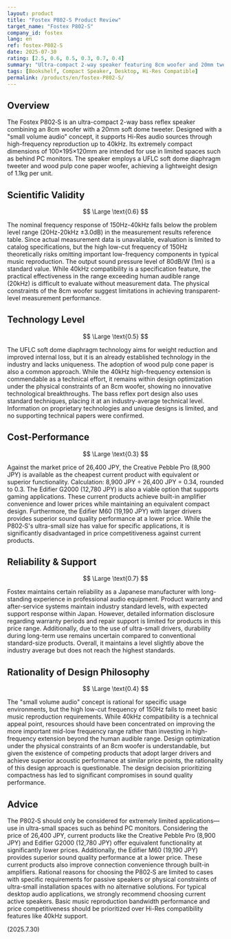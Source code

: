 ```yaml
---
layout: product
title: "Fostex P802-S Product Review"
target_name: "Fostex P802-S"
company_id: fostex
lang: en
ref: fostex-P802‑S
date: 2025-07-30
rating: [2.5, 0.6, 0.5, 0.3, 0.7, 0.4]
summary: "Ultra-compact 2-way speaker featuring 8cm woofer and 20mm tweeter. Supports Hi-Res audio up to 40kHz, but faces significant challenges in scientific measurement values and price competitiveness."
tags: [Bookshelf, Compact Speaker, Desktop, Hi-Res Compatible]
permalink: /products/en/fostex-P802‑S/
---
```

## Overview

The Fostex P802‑S is an ultra-compact 2-way bass reflex speaker combining an 8cm woofer with a 20mm soft dome tweeter. Designed with a "small volume audio" concept, it supports Hi-Res audio sources through high-frequency reproduction up to 40kHz. Its extremely compact dimensions of 100×195×120mm are intended for use in limited spaces such as behind PC monitors. The speaker employs a UFLC soft dome diaphragm tweeter and wood pulp cone paper woofer, achieving a lightweight design of 1.1kg per unit.

## Scientific Validity

$$ \Large \text{0.6} $$

The nominal frequency response of 150Hz-40kHz falls below the problem level range (20Hz-20kHz ±3.0dB) in the measurement results reference table. Since actual measurement data is unavailable, evaluation is limited to catalog specifications, but the high low-cut frequency of 150Hz theoretically risks omitting important low-frequency components in typical music reproduction. The output sound pressure level of 80dB/W (1m) is a standard value. While 40kHz compatibility is a specification feature, the practical effectiveness in the range exceeding human audible range (20kHz) is difficult to evaluate without measurement data. The physical constraints of the 8cm woofer suggest limitations in achieving transparent-level measurement performance.

## Technology Level

$$ \Large \text{0.5} $$

The UFLC soft dome diaphragm technology aims for weight reduction and improved internal loss, but it is an already established technology in the industry and lacks uniqueness. The adoption of wood pulp cone paper is also a common approach. While the 40kHz high-frequency extension is commendable as a technical effort, it remains within design optimization under the physical constraints of an 8cm woofer, showing no innovative technological breakthroughs. The bass reflex port design also uses standard techniques, placing it at an industry-average technical level. Information on proprietary technologies and unique designs is limited, and no supporting technical papers were confirmed.

## Cost-Performance

$$ \Large \text{0.3} $$

Against the market price of 26,400 JPY, the Creative Pebble Pro (8,900 JPY) is available as the cheapest current product with equivalent or superior functionality. Calculation: 8,900 JPY ÷ 26,400 JPY = 0.34, rounded to 0.3. The Edifier G2000 (12,780 JPY) is also a viable option that supports gaming applications. These current products achieve built-in amplifier convenience and lower prices while maintaining an equivalent compact design. Furthermore, the Edifier M60 (19,190 JPY) with larger drivers provides superior sound quality performance at a lower price. While the P802‑S's ultra-small size has value for specific applications, it is significantly disadvantaged in price competitiveness against current products.

## Reliability & Support

$$ \Large \text{0.7} $$

Fostex maintains certain reliability as a Japanese manufacturer with long-standing experience in professional audio equipment. Product warranty and after-service systems maintain industry standard levels, with expected support response within Japan. However, detailed information disclosure regarding warranty periods and repair support is limited for products in this price range. Additionally, due to the use of ultra-small drivers, durability during long-term use remains uncertain compared to conventional standard-size products. Overall, it maintains a level slightly above the industry average but does not reach the highest standards.

## Rationality of Design Philosophy

$$ \Large \text{0.4} $$

The "small volume audio" concept is rational for specific usage environments, but the high low-cut frequency of 150Hz fails to meet basic music reproduction requirements. While 40kHz compatibility is a technical appeal point, resources should have been concentrated on improving the more important mid-low frequency range rather than investing in high-frequency extension beyond the human audible range. Design optimization under the physical constraints of an 8cm woofer is understandable, but given the existence of competing products that adopt larger drivers and achieve superior acoustic performance at similar price points, the rationality of this design approach is questionable. The design decision prioritizing compactness has led to significant compromises in sound quality performance.

## Advice

The P802‑S should only be considered for extremely limited applications—use in ultra-small spaces such as behind PC monitors. Considering the price of 26,400 JPY, current products like the Creative Pebble Pro (8,900 JPY) and Edifier G2000 (12,780 JPY) offer equivalent functionality at significantly lower prices. Additionally, the Edifier M60 (19,190 JPY) provides superior sound quality performance at a lower price. These current products also improve connection convenience through built-in amplifiers. Rational reasons for choosing the P802‑S are limited to cases with specific requirements for passive speakers or physical constraints of ultra-small installation spaces with no alternative solutions. For typical desktop audio applications, we strongly recommend choosing current active speakers. Basic music reproduction bandwidth performance and price competitiveness should be prioritized over Hi-Res compatibility features like 40kHz support.

(2025.7.30)
